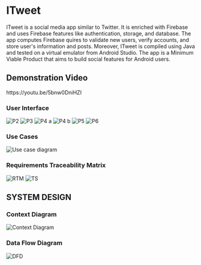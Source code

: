<h1> ITweet </h1>
<p1>
ITweet is a social media app similar to Twitter. It is enriched with Firebase and uses Firebase features like authentication, storage, and database. 
The app computes Firebase quires to validate new users, verify accounts, and store user's information and posts. 
Moreover, ITweet is compiled using Java and tested on a virtual emulator from Android Studio. 
The app is a Minimum Viable Product that aims to build social features for Android users.
  
  
</p1>

<h2>Demonstration Video</h2>
https://youtu.be/5bnw0DniHZI

<h3>User Interface</h3>
  
![P2](https://user-images.githubusercontent.com/78483535/106751945-a8a3a300-6608-11eb-8c2d-f2a3f36a4a50.PNG)
![P3](https://user-images.githubusercontent.com/78483535/106751947-a93c3980-6608-11eb-8718-10ff6d30f397.PNG)
![P4 a](https://user-images.githubusercontent.com/78483535/106751950-a9d4d000-6608-11eb-88d5-de7d70d88771.PNG)
![P4 b](https://user-images.githubusercontent.com/78483535/106751961-ae00ed80-6608-11eb-9fa1-1ae5a56cbf2b.PNG)
![P5](https://user-images.githubusercontent.com/78483535/106751970-af321a80-6608-11eb-963f-edd6778c9bd6.PNG)
![P6](https://user-images.githubusercontent.com/78483535/106751931-a3deef00-6608-11eb-804f-afb5883804f3.PNG)



<h3>Use Cases</h3>

![Use case diagram](https://user-images.githubusercontent.com/78483535/106754233-7c3d5600-660b-11eb-94d1-d0646df0adbf.png)
<h3>Requirements Traceability Matrix</h3>

![RTM](https://user-images.githubusercontent.com/78483535/106754867-3e8cfd00-660c-11eb-8da8-55c98c67aca8.PNG)
![TS](https://user-images.githubusercontent.com/78483535/106754968-595f7180-660c-11eb-83dd-e4e5c69a5dc3.PNG)

<h2>SYSTEM DESIGN</h2>
<h3>Context Diagram</h3>

![Context Diagram](https://user-images.githubusercontent.com/78483535/106755353-ce32ab80-660c-11eb-9f1b-e04a7f5ea9f7.png)

<h3>Data Flow Diagram</h3>

![DFD](https://user-images.githubusercontent.com/78483535/106755355-cf63d880-660c-11eb-8c4b-8bf0935ed932.png)
